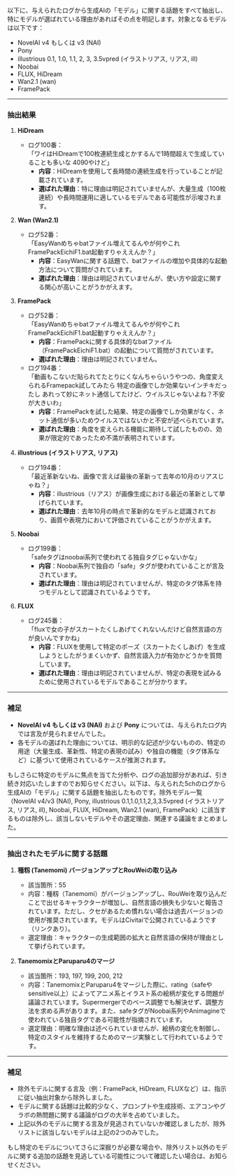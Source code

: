 以下に、与えられたログから生成AIの「モデル」に関する話題をすべて抽出し、特にモデルが選ばれている理由があればその点を明記します。対象となるモデルは以下です：  
- NovelAI v4 もしくは v3 (NAI)  
- Pony  
- illustrious 0.1, 1.0, 1.1, 2, 3, 3.5vpred (イラストリアス, リアス, ill)  
- Noobai  
- FLUX, HiDream  
- Wan2.1 (wan)  
- FramePack  

---

### 抽出結果

1. **HiDream**  
   - ログ100番：  
     「ワイはHiDreamで100枚連続生成とかするんで1時間超えで生成していることも多いな 4090やけど」  
     - **内容**：HiDreamを使用して長時間の連続生成を行っていることが記載されています。  
     - **選ばれた理由**：特に理由は明記されていませんが、大量生成（100枚連続）や長時間運用に適しているモデルである可能性が示唆されます。

2. **Wan (Wan2.1)**  
   - ログ52番：  
     「EasyWanめちゃbatファイル増えてるんやが何やこれ FramePackEichiF1.bat起動すりゃええんか？」  
     - **内容**：EasyWanに関する話題で、batファイルの増加や具体的な起動方法について質問がされています。  
     - **選ばれた理由**：理由は明記されていませんが、使い方や設定に関する関心が高いことがうかがえます。

3. **FramePack**  
   - ログ52番：  
     「EasyWanめちゃbatファイル増えてるんやが何やこれ FramePackEichiF1.bat起動すりゃええんか？」  
     - **内容**：FramePackに関する具体的なbatファイル（FramePackEichiF1.bat）の起動について質問がされています。  
     - **選ばれた理由**：理由は明記されていません。  
   - ログ194番：  
     「動画もこないだ貼られてたとりにくなんちゃらいうやつの、角度変えられるFramepack試してみたら 特定の画像でしか効果ないインチキだったし あれって妙にネット通信してたけど、ウイルスじゃないよね？不安が大きいわ」  
     - **内容**：FramePackを試した結果、特定の画像でしか効果がなく、ネット通信が多いためウイルスではないかと不安が述べられています。  
     - **選ばれた理由**：角度を変えられる機能に期待して試したものの、効果が限定的であったため不満が表明されています。

4. **illustrious (イラストリアス, リアス)**  
   - ログ194番：  
     「最近革新ないね、画像で言えば最後の革新って去年の10月のリアスじゃね？」  
     - **内容**：illustrious（リアス）が画像生成における最近の革新として挙げられています。  
     - **選ばれた理由**：去年10月の時点で革新的なモデルと認識されており、画質や表現力において評価されていることがうかがえます。

5. **Noobai**  
   - ログ199番：  
     「safeタグはnoobai系列で使われてる独自タグじゃないかな」  
     - **内容**：Noobai系列で独自の「safe」タグが使われていることが言及されています。  
     - **選ばれた理由**：理由は明記されていませんが、特定のタグ体系を持つモデルとして認識されているようです。

6. **FLUX**  
   - ログ245番：  
     「fluxで女の子がスカートたくしあげてくれないんだけど自然言語の方が良いんですかね」  
     - **内容**：FLUXを使用して特定のポーズ（スカートたくしあげ）を生成しようとしたがうまくいかず、自然言語入力が有効かどうかを質問しています。  
     - **選ばれた理由**：理由は明記されていませんが、特定の表現を試みるために使用されているモデルであることが分かります。

---

### 補足
- **NovelAI v4 もしくは v3 (NAI)** および **Pony** については、与えられたログ内では言及が見られませんでした。
- 各モデルの選ばれた理由については、明示的な記述が少ないものの、特定の用途（大量生成、革新性、特定の表現の試み）や独自の機能（タグ体系など）に基づいて使用されているケースが推測されます。

もしさらに特定のモデルに焦点を当てた分析や、ログの追加部分があれば、引き続き対応いたしますのでお知らせください。以下は、与えられた5chのログから生成AIの「モデル」に関する話題を抽出したものです。除外モデル一覧（NovelAI v4/v3 (NAI), Pony, illustrious 0.1,1.0,1.1,2,3,3.5vpred (イラストリアス, リアス, ill), Noobai, FLUX, HiDream, Wan2.1 (wan), FramePack）に該当するものは除外し、該当しないモデルやその選定理由、関連する議論をまとめました。

---

### 抽出されたモデルに関する話題

1. **種籾 (Tanemomi) バージョンアップとRouWeiの取り込み**
   - 該当箇所：55
   - 内容：種籾（Tanemomi）がバージョンアップし、RouWeiを取り込んだことで出せるキャラクターが増加し、自然言語の損失も少ないと報告されています。ただし、クセがあるため慣れない場合は過去バージョンの使用が推奨されています。モデルはCivitaiで公開されているようです（リンクあり）。
   - 選定理由：キャラクターの生成範囲の拡大と自然言語の保持が理由として挙げられています。

2. **TanemomixとParuparu4のマージ**
   - 該当箇所：193, 197, 199, 200, 212
   - 内容：TanemomixとParuparu4をマージした際に、rating（safeやsensitive以上）によってアニメ系とイラスト系の絵柄が変化する問題が議論されています。Supermergerでのベース調整でも解決せず、調整方法を求める声があります。また、safeタグがNoobai系列やAnimagineで使われている独自タグである可能性が指摘されています。
   - 選定理由：明確な理由は述べられていませんが、絵柄の変化を制御し、特定のスタイルを維持するためのマージ実験として行われているようです。

---

### 補足
- 除外モデルに関する言及（例：FramePack, HiDream, FLUXなど）は、指示に従い抽出対象から除外しました。
- モデルに関する話題は比較的少なく、プロンプトや生成技術、エアコンやグラボの熱問題に関する議論がログの大半を占めていました。
- 上記以外のモデルに関する言及が見逃されていないか確認しましたが、除外リストに該当しないモデルは上記の2つのみでした。

もし特定のモデルについてさらに深掘りが必要な場合や、除外リスト以外のモデルに関する追加の話題を見逃している可能性について確認したい場合は、お知らせください。